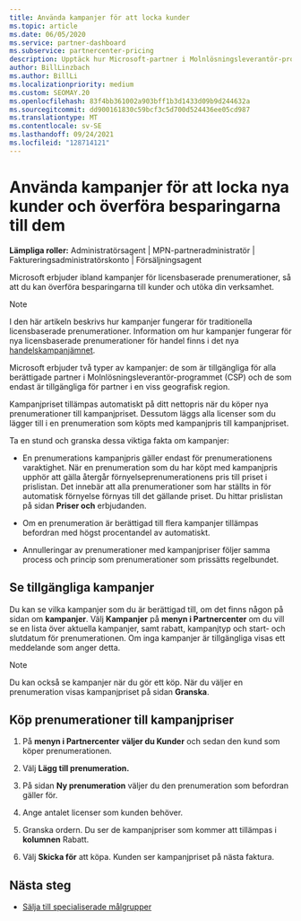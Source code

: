 ```yaml
---
title: Använda kampanjer för att locka kunder
ms.topic: article
ms.date: 06/05/2020
ms.service: partner-dashboard
ms.subservice: partnercenter-pricing
description: Upptäck hur Microsoft-partner i Molnlösningsleverantör-programmet kan köpa prenumerationer till kampanjpris och spara pengar till sina kunder.
author: BillLinzbach
ms.author: BillLi
ms.localizationpriority: medium
ms.custom: SEOMAY.20
ms.openlocfilehash: 83f4bb361002a903bff1b3d1433d09b9d244632a
ms.sourcegitcommit: dd900161830c59bcf3c5d700d524436ee05cd987
ms.translationtype: MT
ms.contentlocale: sv-SE
ms.lasthandoff: 09/24/2021
ms.locfileid: "128714121"
---
```

# <a name="use-promotions-to-attract-new-customers-and-pass-the-savings-on-to-them"></a>Använda kampanjer för att locka nya kunder och överföra besparingarna till dem

**Lämpliga roller:** Administratörsagent | MPN-partneradministratör | Faktureringsadministratörskonto | Försäljningsagent

Microsoft erbjuder ibland kampanjer för licensbaserade prenumerationer, så att du kan överföra besparingarna till kunder och utöka din verksamhet. 

> [!Note] 
> I den här artikeln beskrivs hur kampanjer fungerar för traditionella licensbaserade prenumerationer. Information om hur kampanjer fungerar för nya licensbaserade prenumerationer för handel finns i det nya [handelskampanjämnet](new-commerce-promotions.md).
> 

Microsoft erbjuder två typer av kampanjer: de som är tillgängliga för alla berättigade partner i Molnlösningsleverantör-programmet (CSP) och de som endast är tillgängliga för partner i en viss geografisk region.

Kampanjpriset tillämpas automatiskt på ditt nettopris när du köper nya prenumerationer till kampanjpriset. Dessutom läggs alla licenser som du lägger till i en prenumeration som köpts med kampanjpris till kampanjpriset. 

Ta en stund och granska dessa viktiga fakta om kampanjer:

- En prenumerations kampanjpris gäller endast för prenumerationens varaktighet. När en prenumeration som du har köpt med kampanjpris upphör att gälla återgår förnyelseprenumerationens pris till priset i prislistan. Det innebär att alla prenumerationer som har ställts in för automatisk förnyelse förnyas till det gällande priset. Du hittar prislistan på sidan **Priser och** erbjudanden.

- Om en prenumeration är berättigad till flera kampanjer tillämpas befordran med högst procentandel av automatiskt.

- Annulleringar av prenumerationer med kampanjpriser följer samma process och princip som prenumerationer som prissätts regelbundet.

## <a name="see-available-promotions"></a>Se tillgängliga kampanjer

Du kan se vilka kampanjer som du är berättigad till, om det finns någon på sidan om **kampanjer**. Välj **Kampanjer** på **menyn i Partnercenter** om du vill se en lista över aktuella kampanjer, samt rabatt, kampanjtyp och start- och slutdatum för prenumerationen. Om inga kampanjer är tillgängliga visas ett meddelande som anger detta. 

> [!NOTE]  
> Du kan också se kampanjer när du gör ett köp. När du väljer en prenumeration visas kampanjpriset på sidan **Granska**.

## <a name="purchase-subscriptions-at-promotion-prices"></a>Köp prenumerationer till kampanjpriser

1. På **menyn i Partnercenter** **väljer du Kunder** och sedan den kund som köper prenumerationen. 

2. Välj **Lägg till prenumeration.**

3. På sidan **Ny prenumeration** väljer du den prenumeration som befordran gäller för.

4. Ange antalet licenser som kunden behöver. 

5. Granska ordern. Du ser de kampanjpriser som kommer att tillämpas i **kolumnen** Rabatt.  

6. Välj **Skicka för** att köpa. Kunden ser kampanjpriset på nästa faktura.  


## <a name="next-steps"></a>Nästa steg

- [Sälja till specialiserade målgrupper](sell-to-education-customers.md)
